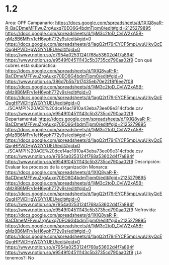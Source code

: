 # 1.2

Area: OPF
Campanario: https://docs.google.com/spreadsheets/d/1XIQ8yaR-R-BaCDmeMFFwuZrgAuxq70EO6G4bdmTjpm0/edit#gid=2125279895
https://docs.google.com/spreadsheets/d/1ijM3c2toD_CvIW2xA5B-gMz8B6MFrv1eH6yph772y9s/edit#gid=0
https://docs.google.com/spreadsheets/d/1agQ2rf79rEYCF5mpLwuUIkyQcEQugHPViDHgWGYYUEU/edit#gid=0
https://www.notion.so/e7954a0253124f768a53602d4f7a894f
 https://www.notion.so/e9549f04511143c5b3735cd790aa02f9 
Con qué cubres esta subpráctica: https://docs.google.com/spreadsheets/d/1XIQ8yaR-R-BaCDmeMFFwuZrgAuxq70EO6G4bdmTjpm0/edit#gid=0
https://www.notion.so/386d7b5b7b17435eb70e22f8f6ee7f08 
https://docs.google.com/spreadsheets/d/1ijM3c2toD_CvIW2xA5B-gMz8B6MFrv1eH6yph772y9s/edit#gid=0
https://docs.google.com/spreadsheets/d/1agQ2rf79rEYCF5mpLwuUIkyQcEQugHPViDHgWGYYUEU/edit#gid=0
../SCAMPI%20ACE%20dce14ac1910a43eba73ee09e314cfbde.csv 
https://www.notion.so/e9549f04511143c5b3735cd790aa02f9 
Departamental: https://docs.google.com/spreadsheets/d/1XIQ8yaR-R-BaCDmeMFFwuZrgAuxq70EO6G4bdmTjpm0/edit#gid=2125279895
https://docs.google.com/spreadsheets/d/1ijM3c2toD_CvIW2xA5B-gMz8B6MFrv1eH6yph772y9s/edit#gid=0
https://docs.google.com/spreadsheets/d/1agQ2rf79rEYCF5mpLwuUIkyQcEQugHPViDHgWGYYUEU/edit#gid=0
../SCAMPI%20ACE%20dce14ac1910a43eba73ee09e314cfbde.csv 
https://www.notion.so/e7954a0253124f768a53602d4f7a894f
https://www.notion.so/e9549f04511143c5b3735cd790aa02f9 
Descripción: Evaluar los procesos de la organización
Monarca: https://docs.google.com/spreadsheets/d/1XIQ8yaR-R-BaCDmeMFFwuZrgAuxq70EO6G4bdmTjpm0/edit#gid=2125279895
https://docs.google.com/spreadsheets/d/1ijM3c2toD_CvIW2xA5B-gMz8B6MFrv1eH6yph772y9s/edit#gid=0
https://docs.google.com/spreadsheets/d/1agQ2rf79rEYCF5mpLwuUIkyQcEQugHPViDHgWGYYUEU/edit#gid=0
https://www.notion.so/e7954a0253124f768a53602d4f7a894f
https://www.notion.so/e9549f04511143c5b3735cd790aa02f9 
Nefrovida: https://docs.google.com/spreadsheets/d/1XIQ8yaR-R-BaCDmeMFFwuZrgAuxq70EO6G4bdmTjpm0/edit#gid=2125279895
https://docs.google.com/spreadsheets/d/1ijM3c2toD_CvIW2xA5B-gMz8B6MFrv1eH6yph772y9s/edit#gid=0
https://docs.google.com/spreadsheets/d/1agQ2rf79rEYCF5mpLwuUIkyQcEQugHPViDHgWGYYUEU/edit#gid=0
https://www.notion.so/e7954a0253124f768a53602d4f7a894f
https://www.notion.so/e9549f04511143c5b3735cd790aa02f9 
¿La tenemos?: No